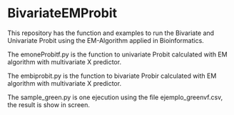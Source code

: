 # BivariateEMProbit
This repository has the function and examples to run the Bivariate and Univariate Probit using the EM-Algorithm applied in Bioinformatics.

The emoneProbitf.py is the function to univariate Probit calculated with EM algorithm with multivariate X predictor.

The embiprobit.py is the function to bivariate Probir calculated with EM algorithm with multivariate X predictor.

The sample_green.py is one ejecution using the file ejemplo_greenvf.csv, the result is show in screen.
